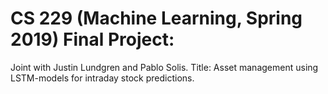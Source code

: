 # CS 229 (Machine Learning, Spring 2019) Final Project: 

Joint with Justin Lundgren and Pablo Solis. Title: Asset management using LSTM-models for intraday stock predictions. 

